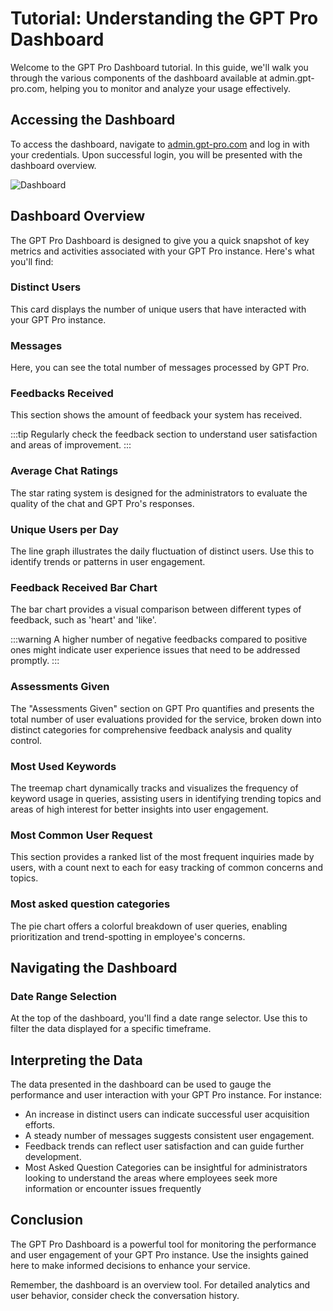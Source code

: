 # Tutorial: Understanding the GPT Pro Dashboard

Welcome to the GPT Pro Dashboard tutorial. In this guide, we'll walk you through the various components of the dashboard available at admin.gpt-pro.com, helping you to monitor and analyze your usage effectively.

## Accessing the Dashboard

To access the dashboard, navigate to [admin.gpt-pro.com](https://admin.gpt-pro.com) and log in with your credentials. Upon successful login, you will be presented with the dashboard overview.

![Dashboard](/assets/img/gpt/dashboard.png)

## Dashboard Overview

The GPT Pro Dashboard is designed to give you a quick snapshot of key metrics and activities associated with your GPT Pro instance. Here's what you'll find:

### Distinct Users

This card displays the number of unique users that have interacted with your GPT Pro instance.

### Messages

Here, you can see the total number of messages processed by GPT Pro.

### Feedbacks Received

This section shows the amount of feedback your system has received.

:::tip
Regularly check the feedback section to understand user satisfaction and areas of improvement.
:::

### Average Chat Ratings
The star rating system is designed for the administrators to evaluate the quality of the chat and GPT Pro's responses.

### Unique Users per Day

The line graph illustrates the daily fluctuation of distinct users. Use this to identify trends or patterns in user engagement.

### Feedback Received Bar Chart

The bar chart provides a visual comparison between different types of feedback, such as 'heart' and 'like'.

:::warning
A higher number of negative feedbacks compared to positive ones might indicate user experience issues that need to be addressed promptly.
:::

### Assessments Given
The "Assessments Given" section on GPT Pro quantifies and presents the total number of user evaluations provided for the service, broken down into distinct categories for comprehensive feedback analysis and quality control.

### Most Used Keywords
The treemap chart dynamically tracks and visualizes the frequency of keyword usage in queries, assisting users in identifying trending topics and areas of high interest for better insights into user engagement.

### Most Common User Request
This section provides a ranked list of the most frequent inquiries made by users, with a count next to each for easy tracking of common concerns and topics.

### Most asked question categories
The pie chart offers a colorful breakdown of user queries, enabling prioritization and trend-spotting in employee's concerns.


## Navigating the Dashboard

### Date Range Selection

At the top of the dashboard, you'll find a date range selector. Use this to filter the data displayed for a specific timeframe.


## Interpreting the Data

The data presented in the dashboard can be used to gauge the performance and user interaction with your GPT Pro instance. For instance:

- An increase in distinct users can indicate successful user acquisition efforts.
- A steady number of messages suggests consistent user engagement.
- Feedback trends can reflect user satisfaction and can guide further development.
- Most Asked Question Categories can be insightful for administrators looking to understand the areas where employees seek more information or encounter issues frequently

## Conclusion

The GPT Pro Dashboard is a powerful tool for monitoring the performance and user engagement of your GPT Pro instance. Use the insights gained here to make informed decisions to enhance your service.

Remember, the dashboard is an overview tool. For detailed analytics and user behavior, consider check the conversation history.

<Intercom />
<Clarity />
<GoogleAnalytics />